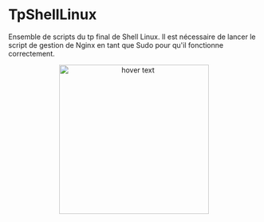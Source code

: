 # TpShellLinux                                                

Ensemble de scripts du tp final de Shell Linux.
Il est nécessaire de lancer le script de gestion de Nginx en tant que Sudo pour qu'il fonctionne correctement.
<p align="center">
  <img src=https://livecampus.fr/wp-content/uploads/2020/09/logo_transparent_background.png width="300" title="hover text">
</p>

